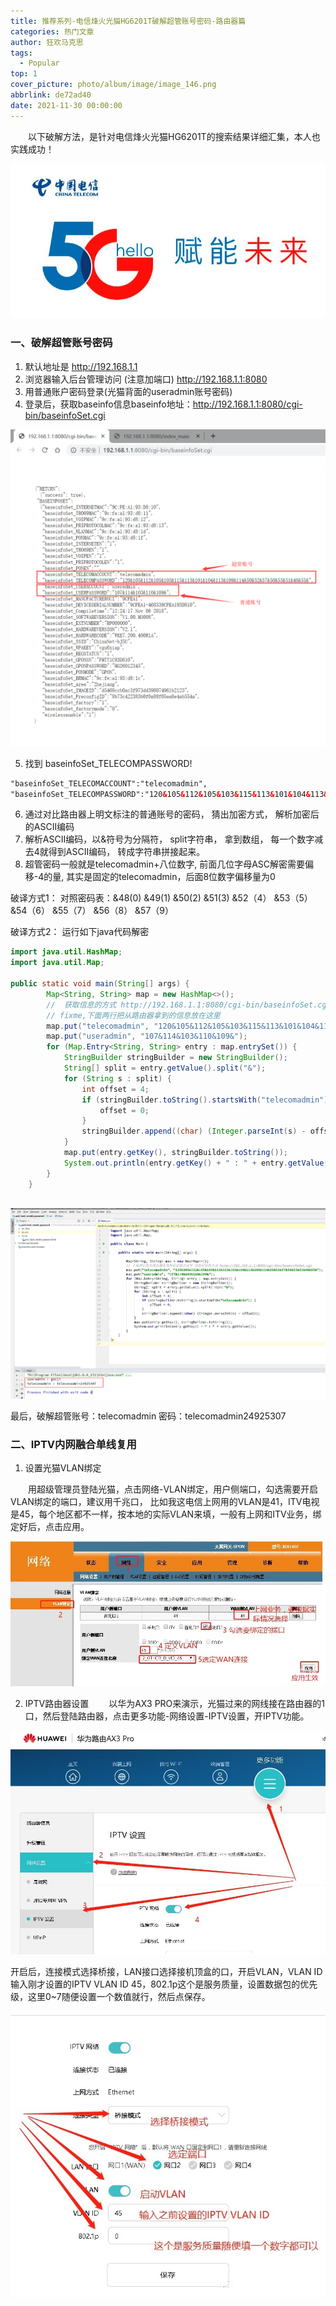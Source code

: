 ```yaml
---
title: 推荐系列-电信烽火光猫HG6201T破解超管账号密码-路由器篇
categories: 热门文章
author: 狂欢马克思
tags:
  - Popular
top: 1
cover_picture: photo/album/image/image_146.png
abbrlink: de72ad40
date: 2021-11-30 00:00:00
---
```


&emsp;&emsp;以下破解方法，是针对电信烽火光猫HG6201T的搜索结果详细汇集，本人也实践成功！

<!-- more -->

![Popular](/photo/album/image/image_146.png "推荐系列-电信烽火光猫HG6201T破解超管账号密码-路由器篇")

### 一、破解超管账号密码

1. 默认地址是 http://192.168.1.1
2. 浏览器输入后台管理访问 (注意加端口) http://192.168.1.1:8080
3. 用普通账户密码登录(光猫背面的useradmin账号密码)
4. 登录后，获取baseinfo信息baseinfo地址：http://192.168.1.1:8080/cgi-bin/baseinfoSet.cgi

![Popular](/photo/album/image/image_147.png "推荐系列-电信烽火光猫HG6201T破解超管账号密码-路由器篇")

5. 找到 baseinfoSet_TELECOMPASSWORD!

```xml
"baseinfoSet_TELECOMACCOUNT":"telecomadmin", 
"baseinfoSet_TELECOMPASSWORD":"120&105&112&105&103&115&113&101&104&113&109&114&50&52&57&50&53&51&48&55&",
```

6. 通过对比路由器上明文标注的普通账号的密码， 猜出加密方式， 解析加密后的ASCII编码
7. 解析ASCII编码，以&符号为分隔符， split字符串， 拿到数组， 每一个数字减去4就得到ASCII编码， 转成字符串拼接起来。
8. 超管密码一般就是telecomadmin+八位数字, 前面几位字母ASC解密需要偏移-4的量, 其实是固定的telecomadmin，后面8位数字偏移量为0

破译方式1： 对照密码表：&48(0) &49(1) &50(2) &51(3) &52（4） &53（5） &54（6） &55（7） &56（8） &57（9）

破译方式2： 运行如下java代码解密

```java
import java.util.HashMap;
import java.util.Map;

public static void main(String[] args) {
        Map<String, String> map = new HashMap<>();
        //  获取信息的方式 http://192.168.1.1:8080/cgi-bin/baseinfoSet.cgi
        // fixme,下面两行把从路由器拿到的信息放在这里
        map.put("telecomadmin", "120&105&112&105&103&115&113&101&104&113&109&114&50&52&57&50&53&51&48&55&");
        map.put("useradmin", "107&114&103&110&109&");
        for (Map.Entry<String, String> entry : map.entrySet()) {
            StringBuilder stringBuilder = new StringBuilder();
            String[] split = entry.getValue().split("&");
            for (String s : split) {
                int offset = 4;
                if (stringBuilder.toString().startsWith("telecomadmin")) {
                    offset = 0;
                }
                stringBuilder.append((char) (Integer.parseInt(s) - offset));
            }
            map.put(entry.getKey(), stringBuilder.toString());
            System.out.println(entry.getKey() + " : " + entry.getValue());
        }
    }
    
```
![Popular](/photo/album/image/image_148.png "推荐系列-电信烽火光猫HG6201T破解超管账号密码-路由器篇")

最后，破解超管账号：telecomadmin 密码：telecomadmin24925307

### 二、IPTV内网融合单线复用

1. 设置光猫VLAN绑定

&emsp;&emsp;用超级管理员登陆光猫，点击网络-VLAN绑定，用户侧端口，勾选需要开启VLAN绑定的端口，建议用千兆口， 比如我这电信上网用的VLAN是41，ITV电视是45，每个地区都不一样，按本地的实际VLAN来填，一般有上网和ITV业务，绑定好后，点击应用。

![Popular](/photo/album/image/image_149.png "推荐系列-电信烽火光猫HG6201T破解超管账号密码-路由器篇")

2. IPTV路由器设置
&emsp;&emsp;以华为AX3 PRO来演示，光猫过来的网线接在路由器的1口，然后登陆路由器，点击更多功能-网络设置-IPTV设置，开IPTV功能。

![Popular](/photo/album/image/image_150.png "推荐系列-电信烽火光猫HG6201T破解超管账号密码-路由器篇")

开启后，连接模式选择桥接，LAN接口选择接机顶盒的口，开启VLAN，VLAN ID输入刚才设置的IPTV VLAN ID 45，802.1p这个是服务质量，设置数据包的优先级，这里0~7随便设置一个数值就行，然后点保存。

![Popular](/photo/album/image/image_151.png "推荐系列-电信烽火光猫HG6201T破解超管账号密码-路由器篇")

